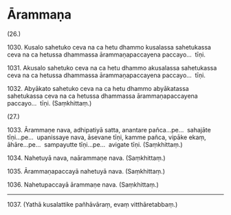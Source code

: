 

# Ārammaṇa







(26.)

1030\. Kusalo sahetuko ceva na ca hetu dhammo kusalassa sahetukassa ceva na ca hetussa dhammassa ārammaṇapaccayena paccayo…  tīṇi.

1031\. Akusalo sahetuko ceva na ca hetu dhammo akusalassa sahetukassa ceva na ca hetussa dhammassa ārammaṇapaccayena paccayo…  tīṇi.

1032\. Abyākato sahetuko ceva na ca hetu dhammo abyākatassa sahetukassa ceva na ca hetussa dhammassa ārammaṇapaccayena paccayo…  tīṇi. (Saṃkhittaṃ.)

(27.)

1033\. Ārammaṇe nava, adhipatiyā satta, anantare pañca…pe…  sahajāte tīṇi…pe…  upanissaye nava, āsevane tīṇi, kamme pañca, vipāke ekaṃ, āhāre…pe…  sampayutte tīṇi…pe…  avigate tīṇi. (Saṃkhittaṃ.)

1034\. Nahetuyā nava, naārammaṇe nava. (Saṃkhittaṃ.)

1035\. Ārammaṇapaccayā nahetuyā nava. (Saṃkhittaṃ.)

1036\. Nahetupaccayā ārammaṇe nava. (Saṃkhittaṃ.)

---

1037\. (Yathā kusalattike pañhāvāraṃ, evaṃ vitthāretabbaṃ.)





